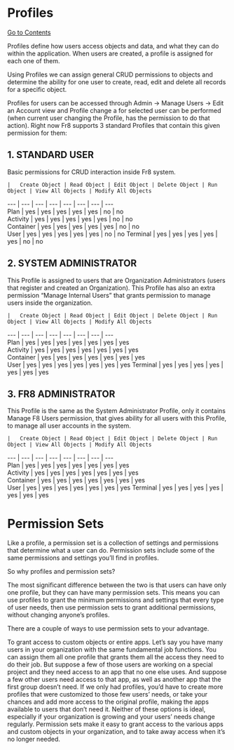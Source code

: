 # Profiles
[Go to Contents](https://github.com/Fr8org/Fr8Core/blob/master/Docs/Home.md)

Profiles define how users access objects and data, and what they can do within the application. When users are created, a profile is assigned for each one of them.

Using Profiles we can assign general CRUD permissions to objects and determine the ability for one user to create, read, edit and delete all records for a specific object.

Profiles for users can be accessed through Admin -> Manage Users -> Edit an Account view and Profile change a for selected user can be performed (when current user changing the Profile, has the permission to do that action).
Right now Fr8 supports 3 standard Profiles that contain this given permission for them:

## 1. STANDARD USER

Basic permissions for CRUD interaction inside Fr8 system.

    |	Create Object | Read Object	| Edit Object |	Delete Object | Run Object | View All Objects | Modify All Objects    
--- | --- | --- | --- | --- | ---  | ---  | ---     
Plan | yes | yes | yes | yes | yes  | no  | no     
Activity | yes | yes | yes | yes | yes  | no  | no     
Container | yes | yes | yes | yes | yes  | no  | no     
User | yes | yes | yes | yes | yes  | no  | no
Terminal | yes | yes | yes | yes | yes  | no  | no

## 2. SYSTEM ADMINISTRATOR

This Profile is assigned to users that are Organization Administrators (users that register and created an Organization). This Profile has also an extra permission “Manage Internal Users” that grants permission to manage users inside the organization.

    |	Create Object | Read Object	| Edit Object |	Delete Object | Run Object | View All Objects | Modify All Objects    
--- | --- | --- | --- | --- | ---  | ---  | ---     
Plan | yes | yes | yes | yes | yes  | yes  | yes     
Activity | yes | yes | yes | yes | yes  | yes  | yes     
Container | yes | yes | yes | yes | yes  | yes  | yes     
User | yes | yes | yes | yes | yes  | yes  | yes
Terminal | yes | yes | yes | yes | yes  | yes  | yes


## 3. FR8 ADMINISTRATOR

This Profile is the same as the System Administrator Profile, only it contains Manage F8 Users permission, that gives ability for all users with this Profile, to manage all user accounts in the system.

    |	Create Object | Read Object	| Edit Object |	Delete Object | Run Object | View All Objects | Modify All Objects    
--- | --- | --- | --- | --- | ---  | ---  | ---     
Plan | yes | yes | yes | yes | yes  | yes  | yes     
Activity | yes | yes | yes | yes | yes  | yes  | yes     
Container | yes | yes | yes | yes | yes  | yes  | yes     
User | yes | yes | yes | yes | yes  | yes  | yes
Terminal | yes | yes | yes | yes | yes  | yes  | yes



Permission Sets
==================
Like a profile, a permission set is a collection of settings and permissions that determine what a user can do. Permission sets include some of the same permissions and settings you’ll find in profiles.

So why profiles and permission sets?

The most significant difference between the two is that users can have only one profile, but they can have many permission sets. This means you can use profiles to grant the minimum permissions and settings that every type of user needs, then use permission sets to grant additional permissions, without changing anyone’s profiles.

There are a couple of ways to use permission sets to your advantage.

To grant access to custom objects or entire apps.
Let’s say you have many users in your organization with the same fundamental job functions. You can assign them all one profile that grants them all the access they need to do their job. But suppose a few of those users are working on a special project and they need access to an app that no one else uses. And suppose a few other users need access to that app, as well as another app that the first group doesn’t need. If we only had profiles, you’d have to create more profiles that were customized to those few users’ needs, or take your chances and add more access to the original profile, making the apps available to users that don’t need it. Neither of these options is ideal, especially if your organization is growing and your users’ needs change regularly. Permission sets make it easy to grant access to the various apps and custom objects in your organization, and to take away access when it’s no longer needed.

